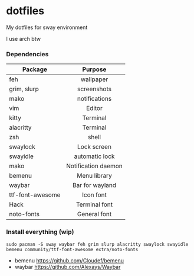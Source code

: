 # dotfiles
My dotfiles for sway environment

I use arch btw


### Dependencies 

| Package           | Purpose             |
|-------------------|:-------------------:|
| feh               | wallpaper           | 
| grim, slurp       | screenshots         |  
| mako              | notifications       | 
| vim               | Editor              |
| kitty             | Terminal            |
| alacritty         | Terminal            |
| zsh               | shell               |
| swaylock          | Lock screen         |
| swayidle          | automatic lock      |
| mako              | Notification daemon |
| bemenu            | Menu library        |
| waybar            | Bar for wayland     |
| ttf-font-awesome  | Icon font           |
| Hack              | Terminal font       |
| noto-fonts        | General font        |

### Install everything (wip)
`sudo pacman -S sway waybar feh grim slurp alacritty swaylock swayidle bemenu community/ttf-font-awesome extra/noto-fonts`


- bemenu https://github.com/Cloudef/bemenu
- waybar https://github.com/Alexays/Waybar
